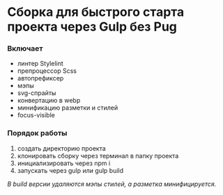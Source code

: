 # Сборка для быстрого старта проекта через Gulp без Pug

### Включает 
- линтер Stylelint
- препроцессор Scss
- автопрефиксер
- мэпы
- svg-спрайты
- конвертацию в webp
- минификацию разметки и стилей
- focus-visible


### Порядок работы
1) создать директорию проекта
2) клонировать сборку через терминал в папку проекта
3) инициализировать через npm i
4) запускать через gulp или gulp build

_В build версии удаляются мэпы стилей, а разметка минифицируется._

 